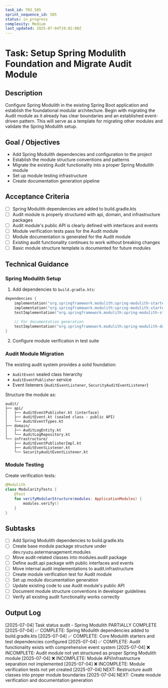 ```yaml
---
task_id: T03_S05
sprint_sequence_id: S05
status: in_progress
complexity: Medium
last_updated: 2025-07-04T19:02:00Z
---
```


# Task: Setup Spring Modulith Foundation and Migrate Audit Module

## Description
Configure Spring Modulith in the existing Spring Boot application and establish the foundational modular architecture. Begin with migrating the Audit module as it already has clear boundaries and an established event-driven pattern. This will serve as a template for migrating other modules and validate the Spring Modulith setup.

## Goal / Objectives
- Add Spring Modulith dependencies and configuration to the project
- Establish the module structure conventions and patterns
- Migrate the existing Audit functionality into a proper Spring Modulith module
- Set up module testing infrastructure
- Create documentation generation pipeline

## Acceptance Criteria
- [ ] Spring Modulith dependencies are added to build.gradle.kts
- [ ] Audit module is properly structured with api, domain, and infrastructure packages
- [ ] Audit module's public API is clearly defined with interfaces and events
- [ ] Module verification tests pass for the Audit module
- [ ] Module documentation is generated for the Audit module
- [ ] Existing audit functionality continues to work without breaking changes
- [ ] Basic module structure template is documented for future modules

## Technical Guidance

### Spring Modulith Setup
1. Add dependencies to `build.gradle.kts`:
```kotlin
dependencies {
    implementation("org.springframework.modulith:spring-modulith-starter-core")
    implementation("org.springframework.modulith:spring-modulith-starter-jpa")
    testImplementation("org.springframework.modulith:spring-modulith-starter-test")
    
    // For documentation generation
    testImplementation("org.springframework.modulith:spring-modulith-docs")
}
```

2. Configure module verification in test suite

### Audit Module Migration
The existing audit system provides a solid foundation:
- `AuditEvent` sealed class hierarchy
- `AuditEventPublisher` service
- Event listeners (`AuditEventListener`, `SecurityAuditEventListener`)

Structure the module as:
```
audit/
├── api/
│   ├── AuditEventPublisher.kt (interface)
│   ├── AuditEvent.kt (sealed class - public API)
│   └── AuditEventTypes.kt
├── domain/
│   ├── AuditLogEntity.kt
│   └── AuditLogRepository.kt
└── infrastructure/
    ├── AuditEventPublisherImpl.kt
    ├── AuditEventListener.kt
    └── SecurityAuditEventListener.kt
```

### Module Testing
Create verification tests:
```kotlin
@Modulith
class ModularityTests {
    @Test
    fun verifyModularStructure(modules: ApplicationModules) {
        modules.verify()
    }
}
```

## Subtasks
- [ ] Add Spring Modulith dependencies to build.gradle.kts
- [ ] Create base module package structure under dev.ryuzu.astermanagement.modules
- [ ] Move audit-related classes into modules.audit package
- [ ] Define audit.api package with public interfaces and events
- [ ] Move internal audit implementations to audit.infrastructure
- [ ] Create module verification test for Audit module
- [ ] Set up module documentation generation
- [ ] Update existing code to use Audit module's public API
- [ ] Document module structure conventions in developer guidelines
- [ ] Verify all existing audit functionality works correctly

## Output Log
[2025-07-04] Task status audit - Spring Modulith PARTIALLY COMPLETE
[2025-07-04] ✅ COMPLETE: Spring Modulith dependencies added to build.gradle.kts
[2025-07-04] ✅ COMPLETE: Core Modulith starters and test dependencies configured
[2025-07-04] ✅ COMPLETE: Audit functionality exists with comprehensive event system
[2025-07-04] ❌ INCOMPLETE: Audit module not yet structured as proper Spring Modulith module
[2025-07-04] ❌ INCOMPLETE: Module API/infrastructure separation not implemented
[2025-07-04] ❌ INCOMPLETE: Module verification tests not yet created
[2025-07-04] NEXT: Restructure audit classes into proper module boundaries
[2025-07-04] NEXT: Create module verification and documentation generation